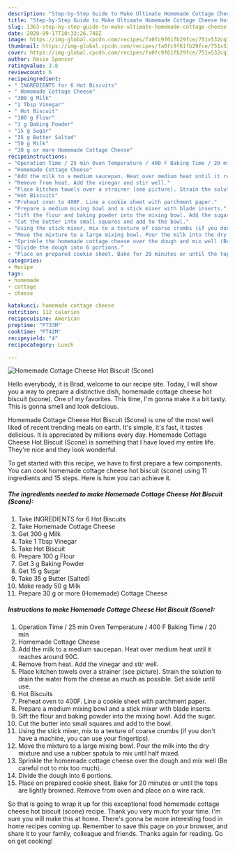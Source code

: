 ```yaml
---
description: "Step-by-Step Guide to Make Ultimate Homemade Cottage Cheese Hot Biscuit (Scone)"
title: "Step-by-Step Guide to Make Ultimate Homemade Cottage Cheese Hot Biscuit (Scone)"
slug: 1363-step-by-step-guide-to-make-ultimate-homemade-cottage-cheese-hot-biscuit-scone
date: 2020-09-17T10:33:26.748Z
image: https://img-global.cpcdn.com/recipes/fa0fc9f61fb29fce/751x532cq70/homemade-cottage-cheese-hot-biscuit-scone-recipe-main-photo.jpg
thumbnail: https://img-global.cpcdn.com/recipes/fa0fc9f61fb29fce/751x532cq70/homemade-cottage-cheese-hot-biscuit-scone-recipe-main-photo.jpg
cover: https://img-global.cpcdn.com/recipes/fa0fc9f61fb29fce/751x532cq70/homemade-cottage-cheese-hot-biscuit-scone-recipe-main-photo.jpg
author: Rosie Spencer
ratingvalue: 3.8
reviewcount: 6
recipeingredient:
- " INGREDIENTS for 6 Hot Biscuits"
- " Homemade Cottage Cheese"
- "300 g Milk"
- "1 Tbsp Vinegar"
- " Hot Biscuit"
- "100 g Flour"
- "3 g Baking Powder"
- "15 g Sugar"
- "35 g Butter Salted"
- "50 g Milk"
- "30 g or more Homemade Cottage Cheese"
recipeinstructions:
- "Operation Time / 25 min Oven Temperature / 400 F Baking Time / 20 min"
- "Homemade Cottage Cheese"
- "Add the milk to a medium saucepan. Heat over medium heat until it reaches around 90C."
- "Remove from heat. Add the vinegar and stir well."
- "Place kitchen towels over a strainer (see picture). Strain the solution to drain the water from the cheese as much as possible. Set aside until use."
- "Hot Biscuits"
- "Preheat oven to 400F. Line a cookie sheet with parchment paper."
- "Prepare a medium mixing bowl and a stick mixer with blade inserts."
- "Sift the flour and baking powder into the mixing bowl. Add the sugar."
- "Cut the butter into small squares and add to the bowl."
- "Using the stick mixer, mix to a texture of coarse crumbs (if you don&#39;t have a machine, you can use your fingertips)."
- "Move the mixture to a large mixing bowl. Pour the milk into the dry mixture and use a rubber spatula to mix until half mixed."
- "Sprinkle the homemade cottage cheese over the dough and mix well (Be careful not to mix too much)."
- "Divide the dough into 6 portions."
- "Place on prepared cookie sheet. Bake for 20 minutes or until the tops are lightly browned. Remove from oven and place on a wire rack."
categories:
- Recipe
tags:
- homemade
- cottage
- cheese

katakunci: homemade cottage cheese 
nutrition: 112 calories
recipecuisine: American
preptime: "PT33M"
cooktime: "PT42M"
recipeyield: "4"
recipecategory: Lunch

---
```



![Homemade Cottage Cheese Hot Biscuit (Scone)](https://img-global.cpcdn.com/recipes/fa0fc9f61fb29fce/751x532cq70/homemade-cottage-cheese-hot-biscuit-scone-recipe-main-photo.jpg)

Hello everybody, it is Brad, welcome to our recipe site. Today, I will show you a way to prepare a distinctive dish, homemade cottage cheese hot biscuit (scone). One of my favorites. This time, I'm gonna make it a bit tasty. This is gonna smell and look delicious.

Homemade Cottage Cheese Hot Biscuit (Scone) is one of the most well liked of recent trending meals on earth. It's simple, it's fast, it tastes delicious. It is appreciated by millions every day. Homemade Cottage Cheese Hot Biscuit (Scone) is something that I have loved my entire life. They're nice and they look wonderful.




To get started with this recipe, we have to first prepare a few components. You can cook homemade cottage cheese hot biscuit (scone) using 11 ingredients and 15 steps. Here is how you can achieve it.

<!--inarticleads1-->

##### The ingredients needed to make Homemade Cottage Cheese Hot Biscuit (Scone):

1. Take  INGREDIENTS for 6 Hot Biscuits
1. Take  Homemade Cottage Cheese
1. Get 300 g Milk
1. Take 1 Tbsp Vinegar
1. Take  Hot Biscuit
1. Prepare 100 g Flour
1. Get 3 g Baking Powder
1. Get 15 g Sugar
1. Take 35 g Butter (Salted)
1. Make ready 50 g Milk
1. Prepare 30 g or more (Homemade) Cottage Cheese




<!--inarticleads2-->

##### Instructions to make Homemade Cottage Cheese Hot Biscuit (Scone):

1. Operation Time / 25 min Oven Temperature / 400 F Baking Time / 20 min
1. Homemade Cottage Cheese
1. Add the milk to a medium saucepan. Heat over medium heat until it reaches around 90C.
1. Remove from heat. Add the vinegar and stir well.
1. Place kitchen towels over a strainer (see picture). Strain the solution to drain the water from the cheese as much as possible. Set aside until use.
1. Hot Biscuits
1. Preheat oven to 400F. Line a cookie sheet with parchment paper.
1. Prepare a medium mixing bowl and a stick mixer with blade inserts.
1. Sift the flour and baking powder into the mixing bowl. Add the sugar.
1. Cut the butter into small squares and add to the bowl.
1. Using the stick mixer, mix to a texture of coarse crumbs (if you don&#39;t have a machine, you can use your fingertips).
1. Move the mixture to a large mixing bowl. Pour the milk into the dry mixture and use a rubber spatula to mix until half mixed.
1. Sprinkle the homemade cottage cheese over the dough and mix well (Be careful not to mix too much).
1. Divide the dough into 6 portions.
1. Place on prepared cookie sheet. Bake for 20 minutes or until the tops are lightly browned. Remove from oven and place on a wire rack.




So that is going to wrap it up for this exceptional food homemade cottage cheese hot biscuit (scone) recipe. Thank you very much for your time. I'm sure you will make this at home. There's gonna be more interesting food in home recipes coming up. Remember to save this page on your browser, and share it to your family, colleague and friends. Thanks again for reading. Go on get cooking!
